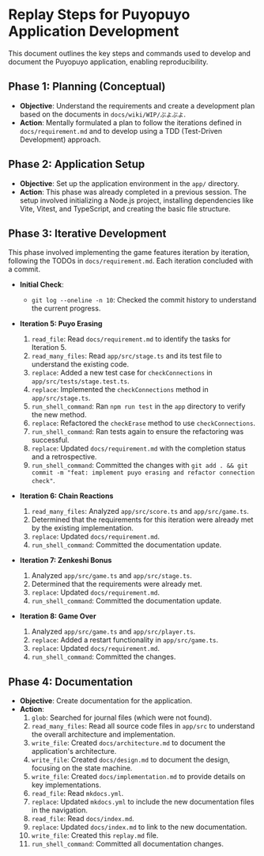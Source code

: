 # Replay Steps for Puyopuyo Application Development

This document outlines the key steps and commands used to develop and document the Puyopuyo application, enabling reproducibility.

## Phase 1: Planning (Conceptual)

- **Objective**: Understand the requirements and create a development plan based on the documents in `docs/wiki/WIP/ぷよぷよ`.
- **Action**: Mentally formulated a plan to follow the iterations defined in `docs/requirement.md` and to develop using a TDD (Test-Driven Development) approach.

## Phase 2: Application Setup

- **Objective**: Set up the application environment in the `app/` directory.
- **Action**: This phase was already completed in a previous session. The setup involved initializing a Node.js project, installing dependencies like Vite, Vitest, and TypeScript, and creating the basic file structure.

## Phase 3: Iterative Development

This phase involved implementing the game features iteration by iteration, following the TODOs in `docs/requirement.md`. Each iteration concluded with a commit.

- **Initial Check**:
  - `git log --oneline -n 10`: Checked the commit history to understand the current progress.

- **Iteration 5: Puyo Erasing**
  1.  `read_file`: Read `docs/requirement.md` to identify the tasks for Iteration 5.
  2.  `read_many_files`: Read `app/src/stage.ts` and its test file to understand the existing code.
  3.  `replace`: Added a new test case for `checkConnections` in `app/src/tests/stage.test.ts`.
  4.  `replace`: Implemented the `checkConnections` method in `app/src/stage.ts`.
  5.  `run_shell_command`: Ran `npm run test` in the `app` directory to verify the new method.
  6.  `replace`: Refactored the `checkErase` method to use `checkConnections`.
  7.  `run_shell_command`: Ran tests again to ensure the refactoring was successful.
  8.  `replace`: Updated `docs/requirement.md` with the completion status and a retrospective.
  9.  `run_shell_command`: Committed the changes with `git add . && git commit -m "feat: implement puyo erasing and refactor connection check"`.

- **Iteration 6: Chain Reactions**
  1.  `read_many_files`: Analyzed `app/src/score.ts` and `app/src/game.ts`.
  2.  Determined that the requirements for this iteration were already met by the existing implementation.
  3.  `replace`: Updated `docs/requirement.md`.
  4.  `run_shell_command`: Committed the documentation update.

- **Iteration 7: Zenkeshi Bonus**
  1.  Analyzed `app/src/game.ts` and `app/src/stage.ts`.
  2.  Determined that the requirements were already met.
  3.  `replace`: Updated `docs/requirement.md`.
  4.  `run_shell_command`: Committed the documentation update.

- **Iteration 8: Game Over**
  1.  Analyzed `app/src/game.ts` and `app/src/player.ts`.
  2.  `replace`: Added a restart functionality in `app/src/game.ts`.
  3.  `replace`: Updated `docs/requirement.md`.
  4.  `run_shell_command`: Committed the changes.

## Phase 4: Documentation

- **Objective**: Create documentation for the application.
- **Action**:
  1.  `glob`: Searched for journal files (which were not found).
  2.  `read_many_files`: Read all source code files in `app/src` to understand the overall architecture and implementation.
  3.  `write_file`: Created `docs/architecture.md` to document the application's architecture.
  4.  `write_file`: Created `docs/design.md` to document the design, focusing on the state machine.
  5.  `write_file`: Created `docs/implementation.md` to provide details on key implementations.
  6.  `read_file`: Read `mkdocs.yml`.
  7.  `replace`: Updated `mkdocs.yml` to include the new documentation files in the navigation.
  8.  `read_file`: Read `docs/index.md`.
  9.  `replace`: Updated `docs/index.md` to link to the new documentation.
  10. `write_file`: Created this `replay.md` file.
  11. `run_shell_command`: Committed all documentation changes.
